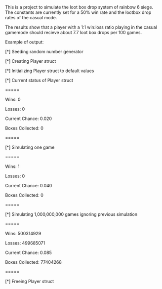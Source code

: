 This is a project to simulate the loot box drop system of rainbow 6 siege. The constants are currently set for a 50% win rate and the lootbox drop rates of the casual mode.

The results show that a player with a 1:1 win:loss ratio playing in the casual gamemode should recieve about 7.7 loot box drops per 100 games. 




Example of output:

[*] Seeding random number generator

[*] Creating Player struct

[*] Initializing Player struct to default values

[*] Current status of Player struct

=====

Wins: 0

Losses: 0

Current Chance: 0.020

Boxes Collected: 0

=====

[*] Simulating one game

=====

Wins: 1

Losses: 0

Current Chance: 0.040

Boxes Collected: 0

=====

[*] Simulating 1,000,000,000 games ignoring previous simulation

=====

Wins: 500314929

Losses: 499685071

Current Chance: 0.085

Boxes Collected: 77404268

=====

[*] Freeing Player struct
